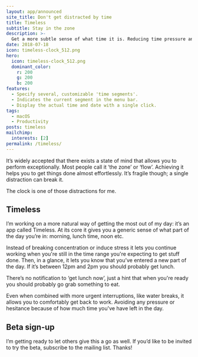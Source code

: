 ```yaml
---
layout: app/announced
site_title: Don't get distracted by time
title: Timeless
subtitle: Stay in the zone
description: >-
  Get a more subtle sense of what time it is. Reducing time pressure and distraction. Keeping you in the zone longer.
date: 2018-07-18
icon: timeless-clock_512.png
hero: 
  icon: timeless-clock_512.png
  dominant_color: 
    r: 200
    g: 200
    b: 200
features:
  - Specify several, customizable 'time segments'.
  - Indicates the current segment in the menu bar.
  - Display the actual time and date with a single click.
tags:
  - macOS
  - Productivity
posts: timeless
mailchimp: 
  interests: [2]
permalink: /timeless/
---
```


It’s widely accepted that there exists a state of mind that allows you to perform exceptionally. Most people call it ‘the zone’ or ‘flow’. Achieving it helps you to get things done almost effortlessly. It’s fragile though; a single distraction can break it.

The clock is one of those distractions for me.

## Timeless

I’m working on a more natural way of getting the most out of my day: it’s an app called Timeless. At its core it gives you a generic sense of what part of the day you’re in: morning, lunch time, noon etc.

Instead of breaking concentration or induce stress it lets you continue working when you're still in the time range you're expecting to get stuff done. Then, in a glance, it lets you know that you’ve entered a new part of the day. If it’s between 12pm and 2pm you should probably get lunch. 

There’s no notification to ‘get lunch now’, just a hint that when you're ready you should probably go grab something to eat.

Even when combined with more urgent interruptions, like water breaks, it allows you to comfortably get back to work. Avoiding any pressure or hesitance because of how much time you've have left in the day.

## Beta sign-up

I’m getting ready to let others give this a go as well. If you’d like to be invited to try the beta, subscribe to the mailing list. Thanks!
